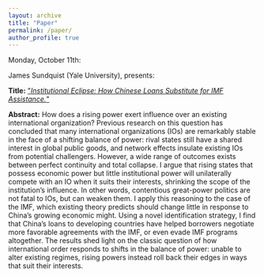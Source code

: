 ```yaml
---
layout: archive
title: "Paper"
permalink: /paper/
author_profile: true
---
```


Monday, October 11th:

James Sundquist (Yale University), presents:

**Title:** ["*Institutional Eclipse: How Chinese Loans Substitute for IMF Assistance.*"](https://gsipe-workshop.github.io/files/James_Sundquist_11OCT2021.pdf)

**Abstract:**
How does a rising power exert influence over an existing international organization? Previous research on this question has concluded that many international organizations (IOs) are remarkably stable in the face of a shifting balance of power: rival states still have a shared interest in global public goods, and network effects insulate existing IOs from potential challengers. However, a wide range of outcomes exists between perfect continuity and total collapse. I argue that rising states that possess economic power but little institutional power will unilaterally compete with an IO when it suits their interests, shrinking the scope of the institution’s influence. In other words, contentious great-power politics are not fatal to IOs, but can weaken them. I apply this reasoning to the case of the IMF, which existing theory predicts should change little in response to China’s growing economic might. Using a novel identification strategy, I find that China’s loans to developing countries have helped borrowers negotiate more favorable agreements with the IMF, or even evade IMF programs altogether. The results shed light on the classic question of how international order responds to shifts in the balance of power: unable to alter existing regimes, rising powers instead roll back their edges in ways that suit their interests.
